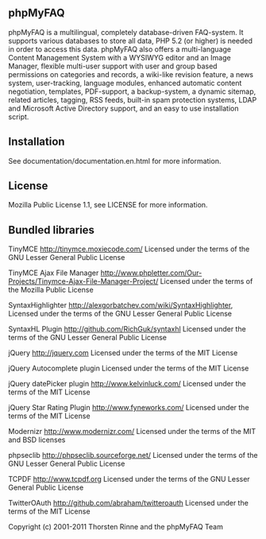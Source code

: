 phpMyFAQ
--------

phpMyFAQ is a multilingual, completely database-driven FAQ-system. It supports
various databases to store all data, PHP 5.2 (or higher) is needed in order to
access this data. phpMyFAQ also offers a multi-language Content Management
System with a WYSIWYG editor and an Image Manager, flexible multi-user support
with user and group based permissions on categories and records, a wiki-like
revision feature, a news system, user-tracking, language modules, enhanced
automatic content negotiation, templates, PDF-support, a backup-system, a
dynamic sitemap, related articles, tagging, RSS feeds, built-in spam protection
systems, LDAP and Microsoft Active Directory support, and an easy to use
installation script.


Installation
------------

See documentation/documentation.en.html for more information.


License
-------

Mozilla Public License 1.1, see LICENSE for more information.


Bundled libraries
-----------------

TinyMCE
http://tinymce.moxiecode.com/
Licensed under the terms of the GNU Lesser General Public License

TinyMCE Ajax File Manager
http://www.phpletter.com/Our-Projects/Tinymce-Ajax-File-Manager-Project/
Licensed under the terms of the Mozilla Public License

SyntaxHighlighter
http://alexgorbatchev.com/wiki/SyntaxHighlighter,
Licensed under the terms of the GNU Lesser General Public License

SyntaxHL Plugin
http://github.com/RichGuk/syntaxhl
Licensed under the terms of the GNU Lesser General Public License

jQuery
http://jquery.com
Licensed under the terms of the MIT License

jQuery Autocomplete plugin
Licensed under the terms of the MIT License

jQuery datePicker plugin
http://www.kelvinluck.com/
Licensed under the terms of the MIT License

jQuery Star Rating Plugin
http://www.fyneworks.com/
Licensed under the terms of the MIT License

Modernizr
http://www.modernizr.com/
Licensed under the terms of the MIT and BSD licenses

phpseclib
http://phpseclib.sourceforge.net/
Licensed under the terms of the GNU Lesser General Public License

TCPDF
http://www.tcpdf.org
Licensed under the terms of the GNU Lesser General Public License

TwitterOAuth
http://github.com/abraham/twitteroauth
Licensed under the terms of the MIT License


Copyright (c) 2001-2011 Thorsten Rinne and the phpMyFAQ Team